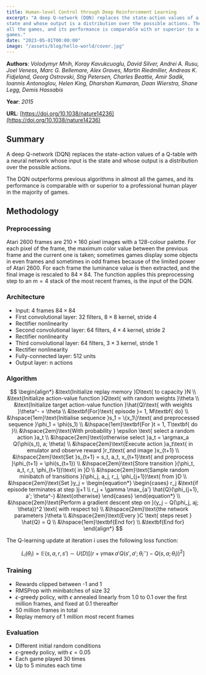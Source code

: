 ```yaml
---
title: Human-level Control through Deep Reinforcement Learning
excerpt: "A deep Q-network (DQN) replaces the state-action values of a Q-table with a neural network whose input is the
state and whose output is a distribution over the possible actions. The DQN outperforms previous algorithms in almost
all the games, and its performance is comparable with or superior to a professional human player in the majority of
games."
date: "2023-05-01T00:00:00"
image: "/assets/blog/hello-world/cover.jpg"
---
```


**Authors**: _Volodymyr Mnih, Koray Kavukcuoglu, David Silver, Andrei A. Rusu, Joel Veness, Marc G. Bellemare, Alex
Graves, Martin Riedmiller, Andreas K. Fidjeland, Georg Ostrovski, Stig Petersen, Charles Beattie, Amir Sadik, Ioannis
Antonoglou, Helen King, Dharshan Kumaran, Daan Wierstra, Shane Legg, Demis Hassabis_

**Year**: _2015_

**URL**: [https://doi.org/10.1038/nature14236](https://doi.org/10.1038/nature14236)

## Summary

A deep Q-network (DQN) replaces the state-action values of a Q-table with a neural network whose input is the state and
whose output is a distribution over the possible actions.

The DQN outperforms previous algorithms in almost all the games, and its performance is comparable with or superior to a
professional human player in the majority of games.

## Methodology

### Preprocessing

Atari 2600 frames are $210 \times 160$ pixel images with a 128-colour palette. For each pixel of the frame, the maximum
color value between the previous frame and the current one is taken; sometimes games display some objects in even frames
and sometimes in odd frames because of the limited power of Atari 2600. For each frame the luminance value is then
extracted, and the final image is rescaled to $84 \times 84$. The function applies this preprocessing step to an $m = 4$
stack of the most recent frames, is the input of the DQN.

### Architecture

- Input: 4 frames $84 \times 84$
- First convolutional layer: 32 filters, $8 \times 8$ kernel, stride $4$
- Rectifier nonlinearity
- Second convolutional layer: 64 filters, $4 \times 4$ kernel, stride 2
- Rectifier nonlinearity
- Third convolutional layer: 64 filters, $3 \times 3$ kernel, stride 1
- Rectifier nonlinearity
- Fully-connected layer: 512 units
- Output layer: n actions

### Algorithm

$$
\begin{align*}
&\text{Initialize replay memory }D\text{ to capacity }N \\
&\text{Initialize action-value function }Q\text{ with random weights }\theta \\
&\text{Initialize target action-value function }\hat{Q}\text{ with weights }\theta^- = \theta \\
&\textbf{For}\text{ episode }= 1, M\textbf{ do} \\
&\hspace{1em}\text{Initialise sequence }s_1 = \{x_1\}\text{ and preprocessed sequence }\phi_1 = \phi(s_1) \\
&\hspace{1em}\textbf{For }t = 1, T\textbf{ do }\\
&\hspace{2em}\text{With probability } \epsilon \text{ select a random action }a_t \\
&\hspace{2em}\text{otherwise select }a_t = \argmax_a Q(\phi(s_t), a; \theta) \\
&\hspace{2em}\text{Execute action }a_t\text{ in emulator and observe reward }r_t\text{ and image }x_{t+1} \\
&\hspace{2em}\text{Set }s_{t+1} = s_t, a_t, x_{t+1}\text{ and preprocess }\phi_{t+1} = \phi(s_{t+1}) \\
&\hspace{2em}\text{Store transition }(\phi_t, a_t, r_t, \phi_{t+1})\text{ in }D \\
&\hspace{2em}\text{Sample random minibatch of transitions }(\phi_j, a_j, r_j, \phi_{j+1})\text{ from }D \\
&\hspace{2em}\text{Set }y_j = \begin{equation*}
\begin{cases}
r_j &\text{if episode terminates at step }j+1
\\
r_j + \gamma \max_{a'} \hat{Q}(\phi_{j+1}, a'; \theta^-) &\text{otherwise}
\end{cases}
\end{equation*} \\
&\hspace{2em}\text{Perform a gradient descent step on }(y_j − Q(\phi_j, aj; \theta))^2 \text{ with respect to} \\
&\hspace{2em}\text{the network parameters }\theta \\
&\hspace{2em}\text{Every }C \text{ steps reset } \hat{Q} = Q \\
&\hspace{1em}\textbf{End for} \\
&\textbf{End for}
\end{align*}
$$

The Q-learning update at iteration i uses the following loss function:

$$
L_i(\theta_i) = \mathbb{E}{(s, a, r, s') \sim U(D)}
\Bigg[ \Big( r + \gamma\max{a'} Q(s', a'; \theta^-_i) - Q(s, a; \theta_i) \Big)^2 \Bigg]
$$

### Training

- Rewards clipped between -1 and 1
- RMSProp with minibatches of size 32
- $\epsilon$-greedy policy, with $\epsilon$ annealed linearly from 1.0 to 0.1 over the first million frames, and fixed
  at 0.1 thereafter
- 50 million frames in total
- Replay memory of 1 million most recent frames

### Evaluation

- Different initial random conditions
- $\epsilon$-greedy policy, with $\epsilon = 0.05$
- Each game played 30 times
- Up to 5 minutes each time

